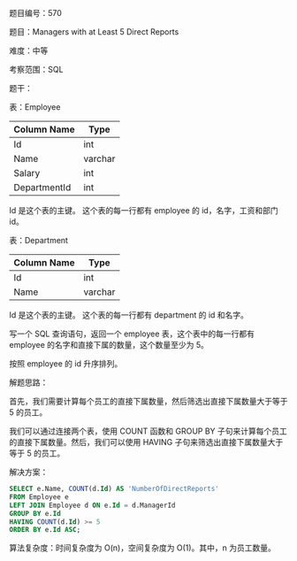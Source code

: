 题目编号：570

题目：Managers with at Least 5 Direct Reports

难度：中等

考察范围：SQL

题干：

表：Employee

| Column Name | Type    |
|-------------|---------|
| Id          | int     |
| Name        | varchar |
| Salary      | int     |
| DepartmentId| int     |

Id 是这个表的主键。
这个表的每一行都有 employee 的 id，名字，工资和部门 id。

表：Department

| Column Name  | Type    |
|--------------|---------|
| Id           | int     |
| Name         | varchar |

Id 是这个表的主键。
这个表的每一行都有 department 的 id 和名字。

写一个 SQL 查询语句，返回一个 employee 表，这个表中的每一行都有 employee 的名字和直接下属的数量，这个数量至少为 5。

按照 employee 的 id 升序排列。

解题思路：

首先，我们需要计算每个员工的直接下属数量，然后筛选出直接下属数量大于等于 5 的员工。

我们可以通过连接两个表，使用 COUNT 函数和 GROUP BY 子句来计算每个员工的直接下属数量。然后，我们可以使用 HAVING 子句来筛选出直接下属数量大于等于 5 的员工。

解决方案：

```sql
SELECT e.Name, COUNT(d.Id) AS 'NumberOfDirectReports'
FROM Employee e
LEFT JOIN Employee d ON e.Id = d.ManagerId
GROUP BY e.Id
HAVING COUNT(d.Id) >= 5
ORDER BY e.Id ASC;
```

算法复杂度：时间复杂度为 O(n)，空间复杂度为 O(1)。其中，n 为员工数量。